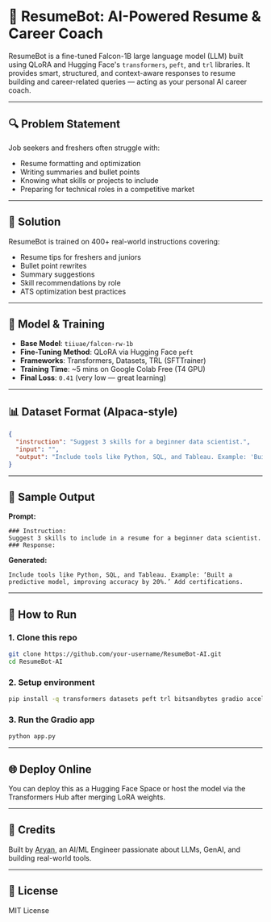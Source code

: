 
# 🤖 ResumeBot: AI-Powered Resume & Career Coach

ResumeBot is a fine-tuned Falcon-1B large language model (LLM) built using QLoRA and Hugging Face's `transformers`, `peft`, and `trl` libraries. It provides smart, structured, and context-aware responses to resume building and career-related queries — acting as your personal AI career coach.

---

## 🔍 Problem Statement

Job seekers and freshers often struggle with:
- Resume formatting and optimization
- Writing summaries and bullet points
- Knowing what skills or projects to include
- Preparing for technical roles in a competitive market

---

## 🧠 Solution

ResumeBot is trained on 400+ real-world instructions covering:
- Resume tips for freshers and juniors
- Bullet point rewrites
- Summary suggestions
- Skill recommendations by role
- ATS optimization best practices

---

## 🚀 Model & Training

- **Base Model**: `tiiuae/falcon-rw-1b`
- **Fine-Tuning Method**: QLoRA via Hugging Face `peft`
- **Frameworks**: Transformers, Datasets, TRL (SFTTrainer)
- **Training Time**: ~5 mins on Google Colab Free (T4 GPU)
- **Final Loss**: `0.41` (very low — great learning)

---

## 📊 Dataset Format (Alpaca-style)

```json
{
  "instruction": "Suggest 3 skills for a beginner data scientist.",
  "input": "",
  "output": "Include tools like Python, SQL, and Tableau. Example: 'Built a predictive model improving accuracy by 20%.'"
}
```

---

## 🧪 Sample Output

**Prompt:**
```
### Instruction:
Suggest 3 skills to include in a resume for a beginner data scientist.
### Response:
```

**Generated:**
```
Include tools like Python, SQL, and Tableau. Example: ‘Built a predictive model, improving accuracy by 20%.’ Add certifications.
```

---

## 🧰 How to Run

### 1. Clone this repo
```bash
git clone https://github.com/your-username/ResumeBot-AI.git
cd ResumeBot-AI
```

### 2. Setup environment
```bash
pip install -q transformers datasets peft trl bitsandbytes gradio accelerate
```

### 3. Run the Gradio app
```bash
python app.py
```

---

## 🌐 Deploy Online

You can deploy this as a Hugging Face Space or host the model via the Transformers Hub after merging LoRA weights.

---

## 🙌 Credits

Built by [Aryan](https://www.linkedin.com/in/your-link), an AI/ML Engineer passionate about LLMs, GenAI, and building real-world tools.

---

## 📜 License

MIT License

